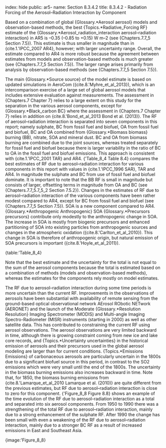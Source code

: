 index: hide
public: ar5-
name: Section 8.3.4.2
title: 8.3.4.2 - Radiation Forcing of the Aerosol–Radiation Interaction by Component

Based on a combination of global {Glossary.*Aerosol aerosol} models and observation-based methods, the best {Topics.*Radiative_Forcing RF} estimate of the {Glossary.*Aerosol_radiation_interaction aerosol–radiation interaction} in AR5 is –0.35 (–0.85 to +0.15) W m–2 (see {Chapters.7.7_5 Section 7.5}). This estimate is thus smaller in magnitude than in {cite.1.'IPCC_2007 AR4}, however; with larger uncertainty range. Overall, the estimate compared to AR4 is more robust because the agreement between estimates from models and observation-based methods is much greater (see {Chapters.7.7_5 Section 7.5}). The larger range arises primarily from analysis by observation-based methods (see {Chapters.7.7_5 Section 7.5}).

The main {Glossary.*Source source} of the model estimate is based on updated simulations in AeroCom ({cite.8.'Myhre_et_al_2013}), which is an intercomparison exercise of a large set of global aerosol models that includes extensive evaluation against measurements. The assessment in {Chapters.7 Chapter 7} relies to a large extent on this study for the separation in the various aerosol components, except for {Glossary.*Black_carbon BC} where the assessment in {Chapters.7 Chapter 7} relies in addition on {cite.8.'Bond_et_al_2013 Bond et al. (2013)}. The RF of aerosol–radiation interaction is separated into seven components in this report; namely sulphate, BC from fossil fuel and biofuel, OA from fossil fuel and biofuel, BC and OA combined from {Glossary.*Biomass biomass} burning (BB), nitrate, SOA and mineral dust. BC and OA from biomass burning are combined due to the joint sources, whereas treated separately for fossil fuel and biofuel because there is larger variability in the ratio of BC to OA in the fossil fuel and biofuel emissions. This approach is consistent with {cite.1.'IPCC_2001 TAR} and AR4. {'Table_8_4 Table 8.4} compares the best estimates of RF due to aerosol–radiation interaction for various components in this report with values in {cite.1.'IPCC_1996 SAR}, TAR and AR4. In magnitude the sulphate and BC from use of fossil fuel and biofuel dominate. It is important to note that the BB RF is small in magnitude but consists of larger, offsetting terms in magnitude from OA and BC (see {Chapters.7.7_5.7_5_2 Section 7.5.2}). Changes in the estimates of RF due to aerosol–radiation interaction of the various components have been rather modest compared to AR4, except for BC from fossil fuel and biofuel (see {Chapters.7.7_5 Section 7.5}). SOA is a new component compared to AR4. {Glossary.*Anthropogenic Anthropogenic} SOA {Glossary.*Precursors precursors} contribute only modestly to the anthropogenic change in SOA. The increase in SOA is mostly from biogenic precursors and enhanced partitioning of SOA into existing particles from anthropogenic sources and changes in the atmospheric oxidation ({cite.8.'Carlton_et_al_2010}). This change in SOA is therefore of anthropogenic origin, but natural emission of SOA precursors is important ({cite.8.'Hoyle_et_al_2011}).

{table:'Table_8_4}

Note that the best estimate and the uncertainty for the total is not equal to the sum of the aerosol components because the total is estimated based on a combination of methods (models and observation-based methods), whereas the estimates for the components rely mostly on model estimates.

The RF due to aerosol–radiation interaction during some time periods is more uncertain than the current RF. Improvements in the observations of aerosols have been substantial with availability of remote sensing from the ground-based optical observational network AErosol RObotic NETwork (AERONET) and the launch of the Moderate {Glossary.*Resolution Resolution} Imaging Spectrometer (MODIS) and Multi-angle Imaging Spectro-Radiometer (MISR) instruments (starting in 2000) as well as other satellite data. This has contributed to constraining the current RF using aerosol observations. The aerosol observations are very limited backward in time, although there is growing constraint coming from new ice and lake core records, and {Topics.*Uncertainty uncertainties} in the historical emission of aerosols and their precursors used in the global aerosol modeling are larger than for current conditions. {Topics.*Emissions Emissions} of carbonaceous aerosols are particularly uncertain in the 1800s due to a significant biofuel source in this period, in contrast to the SO2 emissions which were very small until the end of the 1800s. The uncertainty in the biomass burning emissions also increases backward in time. Note that, for 1850, the biomass burning emissions from {cite.8.'Lamarque_et_al_2010 Lamarque et al. (2010)} are quite different from the previous estimates, but RF due to aerosol–radiation interaction is close to zero for this component. {'Figure_8_8 Figure 8.8} shows an example of the time evolution of the RF due to aerosol–radiation interaction as a total and separated into six aerosol components. From 1950 to 1990 there was a strengthening of the total RF due to aerosol–radiation interaction, mainly due to a strong enhancement of the sulphate RF. After 1990 the change has been small with even a weakening of the RF due to aerosol–radiation interaction, mainly due to a stronger BC RF as a result of increased emissions in East and Southeast Asia.

{image:'Figure_8_8}
